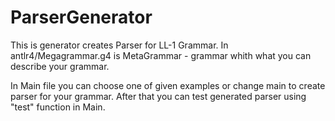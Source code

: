 # ParserGenerator
This is generator creates Parser for LL-1 Grammar. 
In antlr4/Megagrammar.g4 is MetaGrammar - grammar whith what you can describe your grammar. 

In Main file you can choose one of given examples or change main to create parser for your grammar. After that you can test generated parser using "test" function in Main.  
